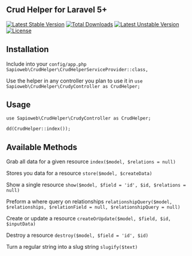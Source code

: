 ## Crud Helper for Laravel 5+
[![Latest Stable Version](https://poser.pugx.org/sapioweb/crudhelper/v/stable)](https://packagist.org/packages/sapioweb/crudhelper)
[![Total Downloads](https://poser.pugx.org/sapioweb/crudhelper/downloads)](https://packagist.org/packages/sapioweb/crudhelper)
[![Latest Unstable Version](https://poser.pugx.org/sapioweb/crudhelper/v/unstable)](https://packagist.org/packages/sapioweb/crudhelper)
[![License](https://poser.pugx.org/sapioweb/crudhelper/license)](https://packagist.org/packages/sapioweb/crudhelper)

## Installation
Include into your `config/app.php`
`Sapioweb\CrudHelper\CrudHelperServiceProvider::class,`

Use the helper in any controller you plan to use it in
`use Sapioweb\CrudHelper\CrudyController as CrudHelper;`

## Usage
`use Sapioweb\CrudHelper\CrudyController as CrudHelper;`

`dd(CrudHelper::index());`

## Available Methods
Grab all data for a given resource
`index($model, $relations = null)`

Stores you data for a resource
`store($model, $createData)`

Show a single resource
`show($model, $field = 'id', $id, $relations = null)`

Preform a where query on relationships
`relationshipQuery($model, $relationships, $relationField = null, $relationshipQuery = null)`

Create or update a resource
`createOrUpdate($model, $field, $id, $inputData)`

Destroy a resource
`destroy($model, $field = 'id', $id)`

Turn a regular string into a slug string
`slugify($text)`
